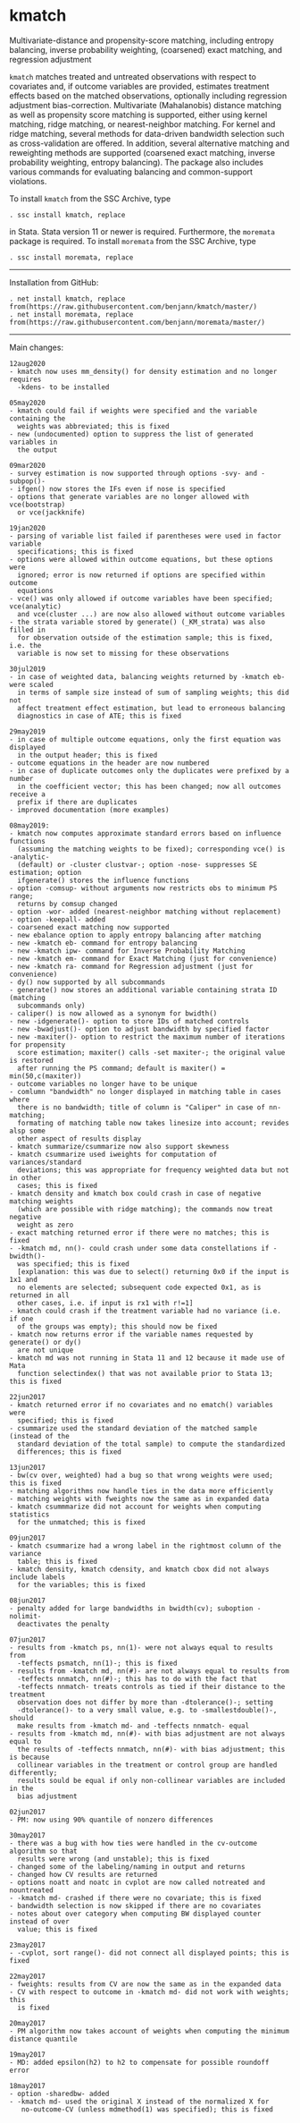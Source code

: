 # kmatch
Multivariate-distance and propensity-score matching, including entropy balancing, 
inverse probability weighting, (coarsened) exact matching, and regression adjustment

`kmatch` matches treated and untreated observations with respect to covariates
and, if outcome variables are provided, estimates treatment effects based on
the matched observations, optionally including regression adjustment
bias-correction. Multivariate (Mahalanobis) distance matching as well as
propensity score matching is supported, either using kernel matching, ridge
matching, or nearest-neighbor matching. For kernel and ridge matching, several
methods for data-driven bandwidth selection such as cross-validation are
offered. In addition, several alternative matching and reweighting methods are
supported (coarsened exact matching, inverse probability weighting, entropy
balancing). The package also includes various commands for evaluating balancing
and common-support violations.

To install `kmatch` from the SSC Archive, type

    . ssc install kmatch, replace

in Stata. Stata version 11 or newer is required. Furthermore, the `moremata` 
package is required. To install `moremata` from the SSC Archive, type

    . ssc install moremata, replace

---

Installation from GitHub:

    . net install kmatch, replace from(https://raw.githubusercontent.com/benjann/kmatch/master/)
    . net install moremata, replace from(https://raw.githubusercontent.com/benjann/moremata/master/)

---

Main changes:

    12aug2020
    - kmatch now uses mm_density() for density estimation and no longer requires
      -kdens- to be installed

    05may2020
    - kmatch could fail if weights were specified and the variable containing the
      weights was abbreviated; this is fixed
    - new (undocumented) option to suppress the list of generated variables in 
      the output

    09mar2020
    - survey estimation is now supported through options -svy- and -subpop()-
    - ifgen() now stores the IFs even if nose is specified
    - options that generate variables are no longer allowed with vce(bootstrap) 
      or vce(jackknife)

    19jan2020
    - parsing of variable list failed if parentheses were used in factor variable
      specifications; this is fixed
    - options were allowed within outcome equations, but these options were 
      ignored; error is now returned if options are specified within outcome
      equations
    - vce() was only allowed if outcome variables have been specified; vce(analytic)
      and vce(cluster ...) are now also allowed without outcome variables
    - the strata variable stored by generate() (_KM_strata) was also filled in
      for observation outside of the estimation sample; this is fixed, i.e. the 
      variable is now set to missing for these observations

    30jul2019
    - in case of weighted data, balancing weights returned by -kmatch eb- were scaled
      in terms of sample size instead of sum of sampling weights; this did not
      affect treatment effect estimation, but lead to erroneous balancing 
      diagnostics in case of ATE; this is fixed

    29may2019
    - in case of multiple outcome equations, only the first equation was displayed
      in the output header; this is fixed
    - outcome equations in the header are now numbered
    - in case of duplicate outcomes only the duplicates were prefixed by a number 
      in the coefficient vector; this has been changed; now all outcomes receive a 
      prefix if there are duplicates
    - improved documentation (more examples)

    08may2019:
    - kmatch now computes approximate standard errors based on influence functions
      (assuming the matching weights to be fixed); corresponding vce() is -analytic-
      (default) or -cluster clustvar-; option -nose- suppresses SE estimation; option
      ifgenerate() stores the influence functions
    - option -comsup- without arguments now restricts obs to minimum PS range;
      returns by comsup changed
    - option -wor- added (nearest-neighbor matching without replacement)
    - option -keepall- added
    - coarsened exact matching now supported
    - new ebalance option to apply entropy balancing after matching
    - new -kmatch eb- command for entropy balancing
    - new -kmatch ipw- command for Inverse Probability Matching
    - new -kmatch em- command for Exact Matching (just for convenience)
    - new -kmatch ra- command for Regression adjustment (just for convenience)
    - dy() now supported by all subcommands
    - generate() now stores an additional variable containing strata ID (matching 
      subcommands only)
    - caliper() is now allowed as a synonym for bwidth()
    - new -idgenerate()- option to store IDs of matched controls
    - new -bwadjust()- option to adjust bandwidth by specified factor
    - new -maxiter()- option to restrict the maximum number of iterations for propensity
      score estimation; maxiter() calls -set maxiter-; the original value is restored
      after running the PS command; default is maxiter() = min(50,c(maxiter))
    - outcome variables no longer have to be unique
    - comlumn "bandwidth" no longer displayed in matching table in cases where 
      there is no bandwidth; title of column is "Caliper" in case of nn-matching;
      formating of matching table now takes linesize into account; revides alsp some 
      other aspect of results display
    - kmatch summarize/csummarize now also support skewness
    - kmatch csummarize used iweights for computation of variances/standard 
      deviations; this was appropriate for frequency weighted data but not in other
      cases; this is fixed
    - kmatch density and kmatch box could crash in case of negative matching weights
      (which are possible with ridge matching); the commands now treat negative
      weight as zero
    - exact matching returned error if there were no matches; this is fixed
    - -kmatch md, nn()- could crash under some data constellations if -bwidth()- 
      was specified; this is fixed
      [explanation: this was due to select() returning 0x0 if the input is 1x1 and 
      no elements are selected; subsequent code expected 0x1, as is returned in all
      other cases, i.e. if input is rx1 with r!=1]
    - kmatch could crash if the treatment variable had no variance (i.e. if one 
      of the groups was empty); this should now be fixed
    - kmatch now returns error if the variable names requested by generate() or dy()
      are not unique
    - kmatch md was not running in Stata 11 and 12 because it made use of Mata 
      function selectindex() that was not available prior to Stata 13; this is fixed

    22jun2017
    - kmatch returned error if no covariates and no ematch() variables were 
      specified; this is fixed
    - csummarize used the standard deviation of the matched sample (instead of the 
      standard deviation of the total sample) to compute the standardized 
      differences; this is fixed

    13jun2017
    - bw(cv over, weighted) had a bug so that wrong weights were used; this is fixed
    - matching algorithms now handle ties in the data more efficiently
    - matching weights with fweights now the same as in expanded data
    - kmatch csummmarize did not account for weights when computing statistics 
      for the unmatched; this is fixed

    09jun2017
    - kmatch csummarize had a wrong label in the rightmost column of the variance
      table; this is fixed
    - kmatch density, kmatch cdensity, and kmatch cbox did not always include labels
      for the variables; this is fixed

    08jun2017
    - penalty added for large bandwidths in bwidth(cv); suboption -nolimit- 
      deactivates the penalty

    07jun2017
    - results from -kmatch ps, nn(1)- were not always equal to results from
      -teffects psmatch, nn(1)-; this is fixed
    - results from -kmatch md, nn(#)- are not always equal to results from
      -teffects nnmatch, nn(#)-; this has to do with the fact that 
      -teffects nnmatch- treats controls as tied if their distance to the treatment
      observation does not differ by more than -dtolerance()-; setting 
      -dtolerance()- to a very small value, e.g. to -smallestdouble()-, should
      make results from -kmatch md- and -teffects nnmatch- equal
    - results from -kmatch md, nn(#)- with bias adjustment are not always equal to
      the results of -teffects nnmatch, nn(#)- with bias adjustment; this is because
      collinear variables in the treatment or control group are handled differently;
      results sould be equal if only non-collinear variables are included in the
      bias adjustment
  
    02jun2017
    - PM: now using 90% quantile of nonzero differences

    30may2017
    - there was a bug with how ties were handled in the cv-outcome algorithm so that
      results were wrong (and unstable); this is fixed  
    - changed some of the labeling/naming in output and returns
    - changed how CV results are returned
    - options noatt and noatc in cvplot are now called notreated and nountreated
    - -kmatch md- crashed if there were no covariate; this is fixed
    - bandwidth selection is now skipped if there are no covariates
    - notes about over category when computing BW displayed counter instead of over
      value; this is fixed

    23may2017
    - -cvplot, sort range()- did not connect all displayed points; this is fixed

    22may2017
    - fweights: results from CV are now the same as in the expanded data
    - CV with respect to outcome in -kmatch md- did not work with weights; this 
      is fixed

    20may2017
    - PM algorithm now takes account of weights when computing the minimum distance quantile

    19may2017
    - MD: added epsilon(h2) to h2 to compensate for possible roundoff error

    18may2017
    - option -sharedbw- added
    - -kmatch md- used the original X instead of the normalized X for 
       no-outcome-CV (unless mdmethod(1) was specified); this is fixed
